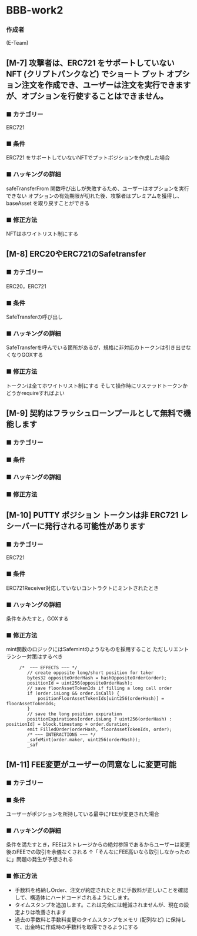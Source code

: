 # BBB-work2

### 作成者

(E-Team)

## [M-7] 攻撃者は、ERC721 をサポートしていない NFT (クリプトパンクなど) でショート プット オプション注文を作成でき、ユーザーは注文を実行できますが、オプションを行使することはできません。

### ■ カテゴリー

ERC721

### ■ 条件

ERC721 をサポートしていないNFTでプットポジションを作成した場合

### ■ ハッキングの詳細

safeTransferFrom 関数呼び出しが失敗するため、ユーザーはオプションを実行できない
オプションの有効期限が切れた後、攻撃者はプレミアムを獲得し、baseAsset を取り戻すことができる

### ■ 修正方法
  
NFTはホワイトリスト制にする

## [M-8] ERC20やERC721のSafetransfer

### ■ カテゴリー

ERC20，ERC721

### ■ 条件

SafeTransferの呼び出し

### ■ ハッキングの詳細


SafeTransferを呼んでいる箇所があるが，規格に非対応のトークンは引き出せなくなりGOXする

### ■ 修正方法

トークンは全てホワイトリスト制にする
そして操作時にリステッドトークンかどうかrequireすればよい

## [M-9] 契約はフラッシュローンプールとして無料で機能します

### ■ カテゴリー

### ■ 条件

### ■ ハッキングの詳細

### ■ 修正方法

## [M-10] PUTTY ポジション トークンは非 ERC721 レシーバーに発行される可能性があります

### ■ カテゴリー

ERC721

### ■ 条件

ERC721Receiver対応していないコントラクトにミントされたとき

### ■ ハッキングの詳細

条件をみたすと，GOXする

### ■ 修正方法

mint関数のロジックにはSafemintのようなものを採用すること
ただしリエントランシー対策はするべき

```
     /*  ~~~ EFFECTS ~~~ */
        // create opposite long/short position for taker
        bytes32 oppositeOrderHash = hashOppositeOrder(order);
        positionId = uint256(oppositeOrderHash);
        // save floorAssetTokenIds if filling a long call order
        if (order.isLong && order.isCall) {
            positionFloorAssetTokenIds[uint256(orderHash)] = floorAssetTokenIds;
        }
        // save the long position expiration
        positionExpirations[order.isLong ? uint256(orderHash) : positionId] = block.timestamp + order.duration;
        emit FilledOrder(orderHash, floorAssetTokenIds, order);
        /* ~~~ INTERACTIONS ~~~ */
        _safeMint(order.maker, uint256(orderHash));
        _saf
```

## [M-11] FEE変更がユーザーの同意なしに変更可能

### ■ カテゴリー



### ■ 条件

ユーザーがポジションを所持している最中にFEEが変更された場合

### ■ ハッキングの詳細

条件を満たすとき，FEEはストレージからの絶対参照であるからユーザーは変更後のFEEでの取引を余儀なくされる
↑「そんなにFEE高いなら取引しなかったのに」問題の発生が予想される

### ■ 修正方法

- 手数料を格納しOrder、注文が約定されたときに手数料が正しいことを確認して、構造体にハードコードされるようにします。
- タイムスタンプを追加します。これは完全には軽減されませんが、現在の設定よりは改善されます
- 過去の手数料と手数料変更のタイムスタンプをメモリ (配列など) に保持して、出金時に作成時の手数料を取得できるようにする
